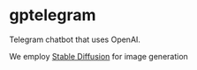 # gptelegram
Telegram chatbot that uses OpenAI.

We employ [Stable Diffusion](https://github.com/chemistzombie/stable-diffusion-unfiltered) for image generation
